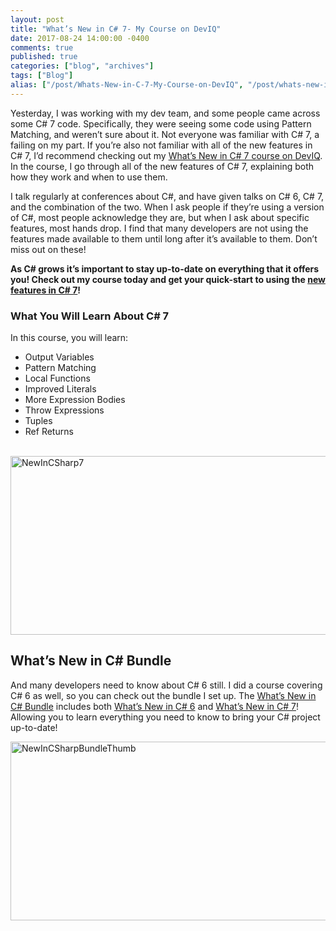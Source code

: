 ```yaml
---
layout: post
title: "What’s New in C# 7- My Course on DevIQ"
date: 2017-08-24 14:00:00 -0400
comments: true
published: true
categories: ["blog", "archives"]
tags: ["Blog"]
alias: ["/post/Whats-New-in-C-7-My-Course-on-DevIQ", "/post/whats-new-in-c-7-my-course-on-deviq"]
---
```

<!-- more -->

<p>Yesterday, I was working with my dev team, and some people came across some C# 7 code. Specifically, they were seeing some code using Pattern Matching, and weren’t sure about it. Not everyone was familiar with C# 7, a failing on my part. If you’re also not familiar with all of the new features in C# 7, I’d recommend checking out my <a href="https://app.deviq.com/courses/whats-new-in-c-7" target="_blank">What’s New in C# 7 course on DevIQ</a>. In the course, I go through all of the new features of C# 7, explaining both how they work and when to use them.</p><p>I talk regularly at conferences about C#, and have given talks on C# 6, C# 7, and the combination of the two. When I ask people if they’re using a version of C#, most people acknowledge they are, but when I ask about specific features, most hands drop. I find that many developers are not using the features made available to them until long after it’s available to them. Don’t miss out on these!</p><p><strong>As C# grows it’s important to stay up-to-date on everything that it offers you! Check out my course today and get your quick-start to using the </strong><a href="https://app.deviq.com/courses/whats-new-in-c-7" target="_blank"><strong>new features in C# 7</strong></a><strong>!</strong></p><strong>
</strong><h3>What You Will Learn About C# 7</h3><p>In this course, you will learn:</p><ul><li>Output Variables</li><li>Pattern Matching</li><li>Local Functions</li><li>Improved Literals</li><li>More Expression Bodies</li><li>Throw Expressions</li><li>Tuples</li><li>Ref Returns</li></ul><p><br><a href="https://app.deviq.com/courses/whats-new-in-c-7"><img width="506" height="286" title="NewInCSharp7" style="border: 0px currentcolor; border-image: none; display: inline; background-image: none;" alt="NewInCSharp7" src="http://brendan.enrick.com/image.axd?picture=NewInCSharp7.png" border="0"></a></p><h2>What’s New in C# Bundle</h2><p>And many developers need to know about C# 6 still. I did a course covering C# 6 as well, so you can check out the bundle I set up. The <a href="https://app.deviq.com/bundles/whats-new-in-csharp-bundle">What’s New in C# Bundle</a> includes both <a href="https://app.deviq.com/courses/whats-new-in-c-6">What’s New in C# 6</a> and <a href="https://app.deviq.com/courses/whats-new-in-c-7">What’s New in C# 7</a>! Allowing you to learn everything you need to know to bring your C# project up-to-date!</p><p><a href="https://app.deviq.com/bundles/whats-new-in-csharp-bundle"><img width="506" height="286" title="NewInCSharpBundleThumb" style="border: 0px currentcolor; border-image: none; display: inline; background-image: none;" alt="NewInCSharpBundleThumb" src="http://brendan.enrick.com/image.axd?picture=NewInCSharpBundleThumb.png" border="0"></a></p>
